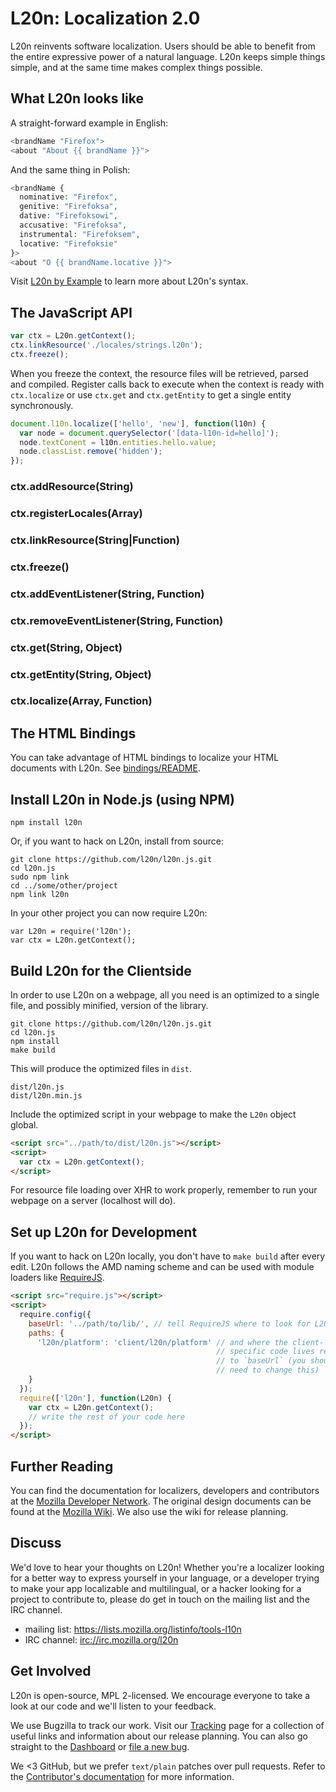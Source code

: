 L20n: Localization 2.0
======================

L20n reinvents software localization. Users should be able to benefit from the 
entire expressive power of a natural language.  L20n keeps simple things 
simple, and at the same time makes complex things possible.


What L20n looks like
--------------------

A straight-forward example in English:

```php
<brandName "Firefox">
<about "About {{ brandName }}">
```

And the same thing in Polish:

```php
<brandName {
  nominative: "Firefox",
  genitive: "Firefoksa",
  dative: "Firefoksowi",
  accusative: "Firefoksa",
  instrumental: "Firefoksem",
  locative: "Firefoksie"
}>
<about "O {{ brandName.locative }}">
```

Visit [L20n by Example](http://l20n.org/learn) to learn more about L20n's 
syntax.


The JavaScript API
------------------

```javascript
var ctx = L20n.getContext();
ctx.linkResource('./locales/strings.l20n');
ctx.freeze();
```

When you freeze the context, the resource files will be retrieved, parsed and 
compiled.  Register calls back to execute when the context is ready with 
`ctx.localize` or use `ctx.get` and `ctx.getEntity` to get a single entity 
synchronously.

```javascript
document.l10n.localize(['hello', 'new'], function(l10n) {
  var node = document.querySelector('[data-l10n-id=hello]');
  node.textConent = l10n.entities.hello.value;
  node.classList.remove('hidden');
});
```

### ctx.addResource(String)
### ctx.registerLocales(Array<String>)
### ctx.linkResource(String|Function)
### ctx.freeze()
### ctx.addEventListener(String, Function)
### ctx.removeEventListener(String, Function)
### ctx.get(String, Object)
### ctx.getEntity(String, Object)
### ctx.localize(Array, Function)


The HTML Bindings
-----------------

You can take advantage of HTML bindings to localize your HTML documents with 
L20n.  See [bindings/README][].

[bindings/README]: https://github.com/l20n/l20n.js/blob/master/bindings/README.md


Install L20n in Node.js (using NPM)
-----------------------------------

    npm install l20n

Or, if you want to hack on L20n, install from source:

    git clone https://github.com/l20n/l20n.js.git
    cd l20n.js
    sudo npm link
    cd ../some/other/project
    npm link l20n

In your other project you can now require L20n:

    var L20n = require('l20n');
    var ctx = L20n.getContext();


Build L20n for the Clientside
-----------------------------

In order to use L20n on a webpage, all you need is an optimized to a single 
file, and possibly minified, version of the library.

    git clone https://github.com/l20n/l20n.js.git
    cd l20n.js
    npm install
    make build

This will produce the optimized files in `dist`.

    dist/l20n.js
    dist/l20n.min.js

Include the optimized script in your webpage to make the `L20n` object global.

```html
<script src="../path/to/dist/l20n.js"></script>
<script>
  var ctx = L20n.getContext();
</script>
```

For resource file loading over XHR to work properly, remember to run your 
webpage on a server (localhost will do).


Set up L20n for Development
---------------------------

If you want to hack on L20n locally, you don't have to `make build` after every 
edit.  L20n follows the AMD naming scheme and can be used with module loaders 
like [RequireJS][].

[RequireJS]: http://requirejs.org/

```html
<script src="require.js"></script>
<script>
  require.config({ 
    baseUrl: '../path/to/lib/', // tell RequireJS where to look for L20n
    paths: {
      'l20n/platform': 'client/l20n/platform' // and where the client-
                                              // specific code lives relative
                                              // to `baseUrl` (you shouldn't
                                              // need to change this)
    }
  });
  require(['l20n'], function(L20n) {
    var ctx = L20n.getContext();
    // write the rest of your code here
  });
</script> 
```


Further Reading
---------------
You can find the documentation for localizers, developers and contributors at 
the [Mozilla Developer Network][].  The original design documents can be found 
at the [Mozilla Wiki][].  We also use the wiki for release planning.

[Mozilla Developer Network]: https://developer.mozilla.org/en-US/docs/L20n
[Mozilla Wiki]: https://wiki.mozilla.org/L20n


Discuss
-------
We'd love to hear your thoughts on L20n!  Whether you're a localizer looking 
for a better way to express yourself in your language, or a developer trying to 
make your app localizable and multilingual, or a hacker looking for a project 
to contribute to, please do get in touch on the mailing list and the IRC 
channel.

 - mailing list: https://lists.mozilla.org/listinfo/tools-l10n
 - IRC channel: [irc://irc.mozilla.org/l20n](irc://irc.mozilla.org/l20n)


Get Involved
------------
L20n is open-source, MPL 2-licensed.  We encourage everyone to take a look at 
our code and we'll listen to your feedback.

We use Bugzilla to track our work. Visit our [Tracking] page for a collection of useful links 
and information about our release planning.  You can also go straight to the [Dashboard][] or [file a new bug][].

We <3 GitHub, but we prefer `text/plain` patches over pull requests.  Refer to 
the [Contributor's documentation][]  for more information.

[Tracking]: https://wiki.mozilla.org/L20n/Tracking 
[Dashboard]: https://bugzilla.mozilla.org/page.cgi?id=productdashboard.html&product=L20n&bug_status=open&tab=summary
[file a new bug]: https://bugzilla.mozilla.org/enter_bug.cgi?product=L20n
[Contributor's documentation]: https://developer.mozilla.org/en-US/docs/L20n/Contribute
